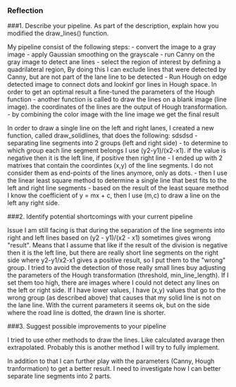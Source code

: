 ### Reflection

###1. Describe your pipeline. As part of the description, explain how you modified the draw_lines() function.

My pipeline consist of the following steps:
    - convert the image to a gray image
    - apply Gaussian smoothing on the grayscale
    - run Canny on the gray image to detect ane lines
    - select the region of interest by defining a quadrilateral region, By doing this I can exclude lines that were detected by Canny, but are not part of the lane line to be detected
    - Run Hough on edge detected image to connect dots and lookinf gor lines in Hough space. In order to get an optimal result a fine-tuned the parameters of the Hough function
    - another function is called to draw the lines on a blank image (line image). the coordinates of the lines are the output of Hough transformation.
    - by combining the color image with the line image we get the final result
    
[image1]: result.jpg


In order to draw a single line on the left and right lanes, I created a new function, called draw_solidlines, that does the following:
    sdsdsd
    - separating line segments into 2 groups (left and right side)
        - to determine to which group each line segment belongs I use (y2-y1)/(x2-x1). if the value is negative then it is the left line, if positive then right line
    - I ended up with 2 matrixes that contain the coordintes (x,y) of the line segments. I do not consider them as end-points of the lines anymore, only as dots.
    - then I use the linear least square method to determine a single line that best fits to the left and right line segments
    - based on the result of the least square method I know the coefficient of y = mx + c, then I use (m,c) to draw a line on the left any right side.
    
  
###2. Identify potential shortcomings with your current pipeline


Issue I am still facing is that during the separation of the line segments into right and left lines based on (y2 - y1)/(x2 - x1) sometimes gives wrong "result". Means that I assume that like if the result of the division is negative then it is the left line, but there are really short line segments on the right side where y2-y1/x2-x1 gives a positive result, so I put them to the "wrong" group.
I tried to avoid the detection of those really small lines buy adjusting the parameters of the Hough transformation (threshold, min_line_length). If I set them too high, there are images where I could not detect any lines on the left or right side. If I have lower values, I have (x,y) values that go to the wrong group (as described above) that causes that my solid line is not on the lane line. With the current parameters it seems ok, but on the side where the road line is dotted, the drawn line is shorter.



###3. Suggest possible improvements to your pipeline

I tried to use other methods to draw the lines. Like calculated avarage then extrapolated. Probably this is another method I will try to fully implement.

In addition to that I can further play with the parameters (Canny, Hough tranformation) to get a better result.
I need to investigate how I can better separate line segments into 2 parts.
